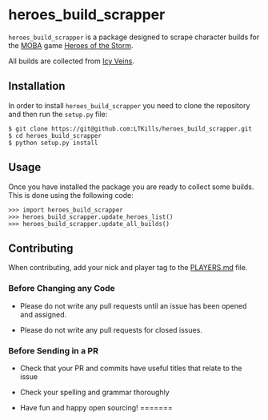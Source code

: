 # heroes_build_scrapper

`heroes_build_scrapper` is a package designed to scrape character builds for
the [MOBA](https://en.wikipedia.org/wiki/Multiplayer_online_battle_arena)
game [Heroes of the Storm](https://heroesofthestorm.com/en-gb/). 

All builds are collected from [Icy Veins](https://www.icy-veins.com/).

## Installation

In order to install `heroes_build_scrapper` you need to clone the repository
and then run the `setup.py` file:

```
$ git clone https://git@github.com:LTKills/heroes_build_scrapper.git
$ cd heroes_build_scrapper
$ python setup.py install
```

## Usage

Once you have installed the package you are ready to collect some builds. This is
done using the following code:

```
>>> import heroes_build_scrapper
>>> heroes_build_scrapper.update_heroes_list()
>>> heroes_build_scrapper.update_all_builds()
```

## Contributing

When contributing, add your nick and player tag to the [PLAYERS.md](PLAYERS.md) file. 

### Before Changing any Code

-   Please do not write any pull requests until an issue has been opened and assigned. 

-   Please do not write any pull requests for closed issues.

### Before Sending in a PR

-   Check that your PR and commits have useful titles that relate to the issue 

-   Check your spelling and grammar thoroughly

-   Have fun and happy open sourcing!
=======
